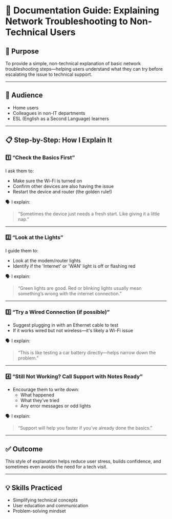 # 🧾 Documentation Guide: Explaining Network Troubleshooting to Non-Technical Users

## 🎯 Purpose

To provide a simple, non-technical explanation of basic network troubleshooting steps—helping users understand what they can try before escalating the issue to technical support.

---

## 👥 Audience

- Home users
- Colleagues in non-IT departments
- ESL (English as a Second Language) learners

---

## 📋 Step-by-Step: How I Explain It

### 1️⃣ “Check the Basics First”

I ask them to:
- Make sure the Wi-Fi is turned on
- Confirm other devices are also having the issue
- Restart the device and router (the golden rule!)

🗣️ I explain:  
> “Sometimes the device just needs a fresh start. Like giving it a little nap.”

---

### 2️⃣ “Look at the Lights”

I guide them to:
- Look at the modem/router lights
- Identify if the 'Internet' or 'WAN' light is off or flashing red

🗣️ I explain:  
> “Green lights are good. Red or blinking lights usually mean something’s wrong with the internet connection.”

---

### 3️⃣ “Try a Wired Connection (if possible)”

- Suggest plugging in with an Ethernet cable to test  
- If it works wired but not wireless—it's likely a Wi-Fi issue

🗣️ I explain:  
> “This is like testing a car battery directly—helps narrow down the problem.”

---

### 4️⃣ “Still Not Working? Call Support with Notes Ready”

- Encourage them to write down:
  - What happened
  - What they’ve tried
  - Any error messages or odd lights

🗣️ I explain:  
> “Support will help you faster if you’ve already done the basics.”

---

## ✅ Outcome

This style of explanation helps reduce user stress, builds confidence, and sometimes even avoids the need for a tech visit.

---

## 💡 Skills Practiced

- Simplifying technical concepts
- User education and communication
- Problem-solving mindset
